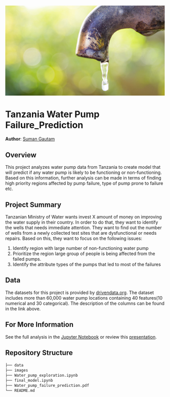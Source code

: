 
![image](/images/water_tap.JPG)

# Tanzania Water Pump Failure_Prediction

**Author**: [Suman Gautam](mailto:smngeo@gmail.com)

## Overview

This project analyzes water pump data from Tanzania to create model that will predict if any water pump is likely to be functioning or non-functioning. Based on this information, further analysis can be made in terms of finding high priority regions affected by pump failure, type of pump prone to failure etc. 


## Project Summary

Tanzanian Ministry of Water wants invest X amount of money on improving the water supply in their country. In order to do that, they want to identify the wells that needs immediate attention. They want to find out the number of wells from a newly collected test sites that are dysfunctional or needs repairs. Based on this, they want to focus on the following issues:

1. Identify region with large number of non-functioning water pump
2. Prioritize the region large group of people is being affected from the failed pumps. 
3. Identify the attribute types of the pumps that led to most of the failures

## Data

The datasets for this project is provided by [drivendata.org](https://www.drivendata.org/competitions/7/pump-it-up-data-mining-the-water-table/page/23/). The dataset includes more than 60,000 water pump locations containing 40 features(10 numerical and 30 categorical). The description of the columns can be found in the link above. 




## For More Information

See the full analysis in the [Jupyter Notebook](./final_model.ipynb) or review this [presentation](./Water_Pump_Failure_Prediction_notebook.pdf).



## Repository Structure

```
├── data
├── images
├── Water_pump_exploration.ipynb
├── final_model.ipynb
├── Water_pump_failure_prediction.pdf
└── README.md
```